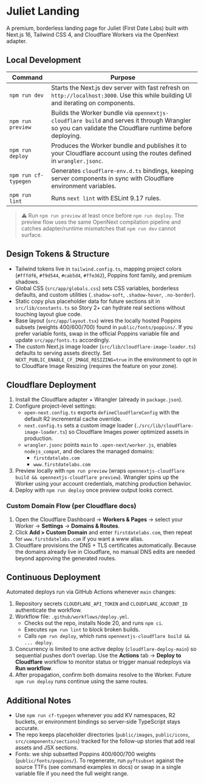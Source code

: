 # Juliet Landing

A premium, borderless landing page for Juliet (First Date Labs) built with Next.js 16, Tailwind CSS 4, and Cloudflare Workers via the OpenNext adapter.

## Local Development

| Command | Purpose |
| --- | --- |
| `npm run dev` | Starts the Next.js dev server with fast refresh on `http://localhost:3000`. Use this while building UI and iterating on components. |
| `npm run preview` | Builds the Worker bundle via `opennextjs-cloudflare build` and serves it through Wrangler so you can validate the Cloudflare runtime before deploying. |
| `npm run deploy` | Produces the Worker bundle and publishes it to your Cloudflare account using the routes defined in `wrangler.jsonc`. |
| `npm run cf-typegen` | Generates `cloudflare-env.d.ts` bindings, keeping server components in sync with Cloudflare environment variables. |
| `npm run lint` | Runs `next lint` with ESLint 9.17 rules. |

> ⚠️ Run `npm run preview` at least once before `npm run deploy`. The preview flow uses the same OpenNext compilation pipeline and catches adapter/runtime mismatches that `npm run dev` cannot surface.

## Design Tokens & Structure

- Tailwind tokens live in `tailwind.config.ts`, mapping project colors (`#fffdf6`, `#f9d544`, `#cab5d4`, `#ffe362`), Poppins font family, and premium shadows.
- Global CSS (`src/app/globals.css`) sets CSS variables, borderless defaults, and custom utilities (`.shadow-soft`, `.shadow-hover`, `.no-border`).
- Static copy plus placeholder data for future sections sit in `src/lib/constants.ts` so Story 2+ can hydrate real sections without touching layout glue code.
- Base layout (`src/app/layout.tsx`) wires the locally hosted Poppins subsets (weights 400/600/700) found in `public/fonts/poppins/`. If you prefer variable fonts, swap in the official Poppins variable file and update `src/app/fonts.ts` accordingly.
- The custom Next.js image loader (`src/lib/cloudflare-image-loader.ts`) defaults to serving assets directly. Set `NEXT_PUBLIC_ENABLE_CF_IMAGE_RESIZING=true` in the environment to opt in to Cloudflare Image Resizing (requires the feature on your zone).

## Cloudflare Deployment

1. Install the Cloudflare adapter + Wrangler (already in `package.json`).
2. Configure project-level settings:
   - `open-next.config.ts` exports `defineCloudflareConfig` with the default R2 incremental cache override.
   - `next.config.ts` sets a custom image loader (`./src/lib/cloudflare-image-loader.ts`) so Cloudflare Images power optimized assets in production.
   - `wrangler.jsonc` points `main` to `.open-next/worker.js`, enables `nodejs_compat`, and declares the managed domains:
     - `firstdatelabs.com`
     - `www.firstdatelabs.com`
3. Preview locally with `npm run preview` (wraps `opennextjs-cloudflare build && opennextjs-cloudflare preview`). Wrangler spins up the Worker using your account credentials, matching production behavior.
4. Deploy with `npm run deploy` once preview output looks correct.

### Custom Domain Flow (per Cloudflare docs)

1. Open the Cloudflare Dashboard → **Workers & Pages** → select your Worker → **Settings** → **Domains & Routes**.
2. Click **Add > Custom Domain** and enter `firstdatelabs.com`, then repeat for `www.firstdatelabs.com` if you want a www alias.
3. Cloudflare provisions the DNS + TLS certificates automatically. Because the domains already live in Cloudflare, no manual DNS edits are needed beyond approving the generated routes.

## Continuous Deployment

Automated deploys run via GitHub Actions whenever `main` changes:

1. Repository secrets `CLOUDFLARE_API_TOKEN` and `CLOUDFLARE_ACCOUNT_ID` authenticate the workflow.
2. Workflow file: `.github/workflows/deploy.yml`.
   - Checks out the repo, installs Node 20, and runs `npm ci`.
   - Executes `npm run lint` to block broken builds.
   - Calls `npm run deploy`, which runs `opennextjs-cloudflare build && ... deploy`.
3. Concurrency is limited to one active deploy (`cloudflare-deploy-main`) so sequential pushes don’t overlap. Use the **Actions** tab → **Deploy to Cloudflare** workflow to monitor status or trigger manual redeploys via **Run workflow**.
4. After propagation, confirm both domains resolve to the Worker. Future `npm run deploy` runs continue using the same routes.

## Additional Notes

- Use `npm run cf-typegen` whenever you add KV namespaces, R2 buckets, or environment bindings so server-side TypeScript stays accurate.
- The repo keeps placeholder directories (`public/images`, `public/icons`, `src/components/sections`) tracked for the follow-up stories that add real assets and JSX sections.
- Fonts: we ship subsetted Poppins 400/600/700 weights (`public/fonts/poppins/`). To regenerate, run `pyftsubset` against the source TTFs (see command examples in docs) or swap in a single variable file if you need the full weight range.
